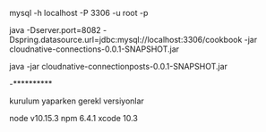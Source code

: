mysql -h localhost -P 3306 -u root -p 


java -Dserver.port=8082  -Dspring.datasource.url=jdbc:mysql://localhost:3306/cookbook  -jar cloudnative-connections-0.0.1-SNAPSHOT.jar 

java -jar  cloudnative-connectionposts-0.0.1-SNAPSHOT.jar 

-**********




kurulum yaparken gerekl versiyonlar


node v10.15.3
npm  6.4.1
xcode 10.3

